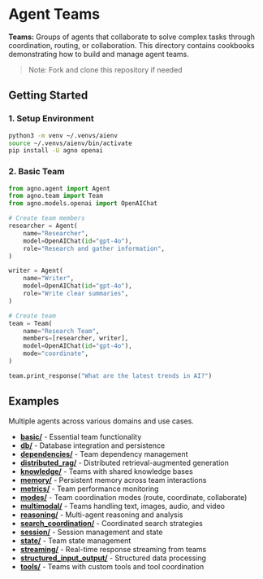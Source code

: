# Agent Teams

**Teams:** Groups of agents that collaborate to solve complex tasks through coordination, routing, or collaboration. This directory contains cookbooks demonstrating how to build and manage agent teams.

> Note: Fork and clone this repository if needed

## Getting Started

### 1. Setup Environment

```bash
python3 -m venv ~/.venvs/aienv
source ~/.venvs/aienv/bin/activate
pip install -U agno openai
```

### 2. Basic Team

```python
from agno.agent import Agent
from agno.team import Team
from agno.models.openai import OpenAIChat

# Create team members
researcher = Agent(
    name="Researcher",
    model=OpenAIChat(id="gpt-4o"),
    role="Research and gather information",
)

writer = Agent(
    name="Writer",
    model=OpenAIChat(id="gpt-4o"),
    role="Write clear summaries",
)

# Create team
team = Team(
    name="Research Team",
    members=[researcher, writer],
    model=OpenAIChat(id="gpt-4o"),
    mode="coordinate",
)

team.print_response("What are the latest trends in AI?")
```

## Examples

Multiple agents across various domains and use cases.

- **[basic/](./basic/)** - Essential team functionality
- **[db/](./db/)** - Database integration and persistence
- **[dependencies/](./dependencies/)** - Team dependency management
- **[distributed_rag/](./distributed_rag/)** - Distributed retrieval-augmented generation
- **[knowledge/](./knowledge/)** - Teams with shared knowledge bases
- **[memory/](./memory/)** - Persistent memory across team interactions
- **[metrics/](./metrics/)** - Team performance monitoring
- **[modes/](./modes/)** - Team coordination modes (route, coordinate, collaborate)
- **[multimodal/](./multimodal/)** - Teams handling text, images, audio, and video
- **[reasoning/](./reasoning/)** - Multi-agent reasoning and analysis
- **[search_coordination/](./search_coordination/)** - Coordinated search strategies
- **[session/](./session/)** - Session management and state
- **[state/](./state/)** - Team state management
- **[streaming/](./streaming/)** - Real-time response streaming from teams
- **[structured_input_output/](./structured_input_output/)** - Structured data processing
- **[tools/](./tools/)** - Teams with custom tools and tool coordination
